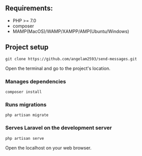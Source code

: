 ## Requirements:
- PHP >= 7.0
- composer
- MAMP(MacOS)/WAMP/XAMPP/AMP(Ubuntu/Windows)

## Project setup
```
git clone https://github.com/angelam2593/send-messages.git
```
Open the terminal and go to the project's location.
### Manages dependencies
```
composer install
```
### Runs migrations
```
php artisan migrate
```
### Serves Laravel on the development server
```
php artisan serve
```
Open the localhost on your web browser.

